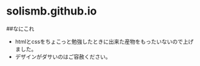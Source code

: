 solismb.github.io
=================
##なにこれ
* htmlとcssをちょこっと勉強したときに出来た産物をもったいないので上げました。
* デザインがダサいのはご容赦ください。
